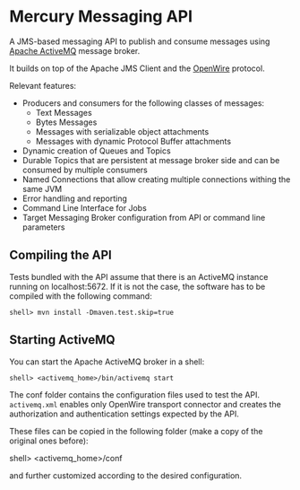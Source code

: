 Mercury Messaging API
=============================

A JMS-based messaging API to publish and consume messages using [Apache ActiveMQ] message broker.

It builds on top of the Apache JMS Client and the [OpenWire] protocol.

Relevant features:
* Producers and consumers for the following classes of messages:
    * Text Messages
    * Bytes Messages
    * Messages with serializable object attachments
    * Messages with dynamic Protocol Buffer attachments
* Dynamic creation of Queues and Topics
* Durable Topics that are persistent at message broker side and can be consumed by multiple consumers
* Named Connections that allow creating multiple connections withing the same JVM
* Error handling and reporting
* Command Line Interface for Jobs
* Target Messaging Broker configuration from API or command line parameters


Compiling the API
-----------------
Tests bundled with the API assume that there is an ActiveMQ instance running on localhost:5672. If it is not the case,
the software has to be compiled with the following command:

    shell> mvn install -Dmaven.test.skip=true


Starting ActiveMQ
-----------------

You can start the Apache ActiveMQ broker in a shell:

    shell> <activemq_home>/bin/activemq start

The conf folder contains the configuration files used to test the API. `activemq.xml` enables only OpenWire transport connector
and creates the authorization and authentication settings expected by the API.

These files can be copied in the following folder (make a copy of the original ones before):

   shell> <activemq_home>/conf

and further customized according to the desired configuration.

[OpenWire]: http://activemq.apache.org/openwire-version-2-specification.html
[Apache ActiveMQ]: http://activemq.apache.org

